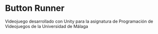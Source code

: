 # Button Runner
Videojuego desarrollado con Unity para la asignatura de Programación de Videojuegos de la Universidad de Málaga
